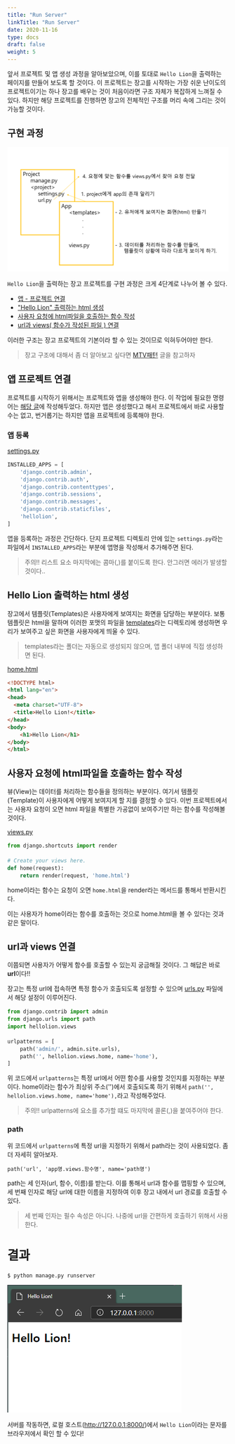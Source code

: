 ```yaml
---
title: "Run Server"
linkTitle: "Run Server"
date: 2020-11-16
type: docs
draft: false
weight: 5
---
```


앞서 프로젝트 및 앱 생성 과정을 알아보았으며, 이를 토대로 ```Hello Lion```을 출력하는 페이지를 만들어 보도록 할 것이다. 이 프로젝트는 장고를 시작하는 가장 쉬운 난이도의 프로젝트이기는 하나 장고를 배우는 것이 처음이라면 구조 자체가 복잡하게 느껴질 수 있다. 하지만 해당 프로젝트를 진행하면 장고의 전체적인 구조를 머리 속에 그리는 것이 가능할 것이다. 

구현 과정
---

![Structure.png](../image/Structure.png)

```Hello Lion```을 출력하는 장고 프로젝트를 구현 과정은 크게 4단계로 나누어 볼 수 있다.

- [앱 - 프로젝트 연결](#앱-프로젝트-연결)
- ["Hello Lion" 출력하는 html 생성](#hello-lion-출력하는-html-생성)
- [사용자 요청에 html파일을 호출하는 함수 작성](#사용자-요청에-html파일을-호출하는-함수-작성)
- [url과 views( 함수가 작성된 파일 ) 연결](#url과-views-연결)

이러한 구조는 장고 프로젝트의 기본이라 할 수 있는 것이므로 익혀두어야만 한다.

> 장고 구조에 대해서 좀 더 알아보고 싶다면 [MTV패턴](MTV-Pattern.md) 글을 참고하자


앱 프로젝트 연결
---

프로젝트를 시작하기 위해서는 프로젝트와 앱을 생성해야 한다. 이 작업에 필요한 명령어는 [해당 글](Django-Project-Start.md)에 작성해두었다. 하지만 앱은 생성했다고 해서 프로젝트에서 바로 사용할 수는 없고, 번거롭기는 하지만 앱을 프로젝트에 등록해야 한다.

### 앱 등록

[settings.py](https://github.com/likelionmju/likelionmyongji_hellolion/blob/master/firstproject/settings.py)
```python
INSTALLED_APPS = [
    'django.contrib.admin',
    'django.contrib.auth',
    'django.contrib.contenttypes',
    'django.contrib.sessions',
    'django.contrib.messages',
    'django.contrib.staticfiles',
    'hellolion',
]
```

앱을 등록하는 과정은 간단하다. 단지 프로젝트 디렉토리 안에 있는 ```settings.py```라는 파일에서 ```INSTALLED_APPS```라는 부분에 앱명을 작성해서 추가해주면 된다.

> 주의!! 리스트 요소 마지막에는 콤마(,)를 붙이도록 한다. 안그러면 에러가 발생할 것이다..

Hello Lion 출력하는 html 생성
---

장고에서 템플릿(Templates)은 사용자에게 보여지는 화면을 담당하는 부분이다. 보통 템플릿은 html을 말하며 이러한 포맷의 파일을 [templates](https://github.com/likelionmju/likelionmyongji_hellolion/tree/master/hellolion/templates)라는 디렉토리에 생성하면 우리가 보여주고 싶은 화면을 사용자에게 띄울 수 있다.

> templates라는 폴더는 자동으로 생성되지 않으며, 앱 폴더 내부에 직접 생성하면 된다. 

[home.html](https://github.com/likelionmju/likelionmyongji_hellolion/blob/master/hellolion/templates/home.html)

```html
<!DOCTYPE html>
<html lang="en">
<head>
  <meta charset="UTF-8">
  <title>Hello Lion!</title>
</head>
<body>
    <h1>Hello Lion</h1>
</body>
</html>
```

사용자 요청에 html파일을 호출하는 함수 작성
---

뷰(View)는 데이터를 처리하는 함수들을 정의하는 부분이다. 여기서 템플릿(Template)이 사용자에게 어떻게 보여지게 할 지를 결정할 수 있다. 이번 프로젝트에서는 사용자 요청이 오면 html 파일을 특별한 가공없이 보여주기만 하는 함수를 작성해볼 것이다.

[views.py](https://github.com/likelionmju/likelionmyongji_hellolion/blob/master/hellolion/views.py)

```python
from django.shortcuts import render

# Create your views here.
def home(request):
    return render(request, 'home.html')

```

home이라는 함수는 요청이 오면 ```home.html```을 render라는 메서드를 통해서 반환시킨다. 

이는 사용자가 home이라는 함수를 호출하는 것으로 home.html을 볼 수 있다는 것과 같은 말이다.

url과 views 연결
---

이쯤되면 사용자가 어떻게 함수를 호출할 수 있는지 궁금해질 것이다. 그 해답은 바로 **url**이다!! 

장고는 특정 url에 접속하면 특정 함수가 호출되도록 설정할 수 있으며 [urls.py](https://github.com/likelionmju/likelionmyongji_hellolion/blob/master/firstproject/urls.py) 파일에서 해당 설정이 이루어진다.

```python
from django.contrib import admin
from django.urls import path
import hellolion.views

urlpatterns = [
    path('admin/', admin.site.urls),
    path('', hellolion.views.home, name='home'),
]
```

위 코드에서 ```urlpatterns```는 특정 url에서 어떤 함수를 사용할 것인지를 지정하는 부분이다. home이라는 함수가 최상위 주소('')에서 호출되도록 하기 위해서 ```path('', hellolion.views.home, name='home'),```라고 작성해주었다.

> 주의!! urlpatterns에 요소를 추가할 떄도 마지막에 콜론(,)을 붙여주어야 한다.

### path 
위 코드에서 ```urlpatterns```에 특정 url을 지정하기 위해서 path라는 것이 사용되었다. 좀 더 자세히 알아보자.

    path('url', 'app명.views.함수명', name='path명')

path는 세 인자(url, 함수, 이름)를 받는다. 이를 통해서 url과 함수를 맵핑할 수 있으며, 세 번째 인자로 해당 url에 대한 이름을 지정하여 이후 장고 내에서 url 경로를 호출할 수 있다.

> 세 번째 인자는 필수 속성은 아니다. 나중에 url을 간편하게 호출하기 위해서 사용한다.


# 결과

```bash
$ python manage.py runserver
```

![Hello-Lion](../image/Hello-Lion.png)

서버를 작동하면, 로컬 호스트(http://127.0.0.1:8000/)에서 ```Hello Lion```이라는 문자를 브라우저에서 확인 할 수 있다!
